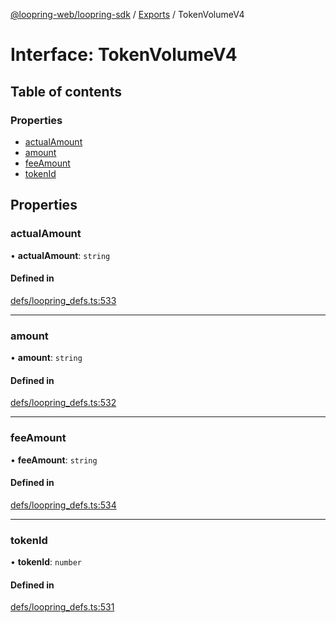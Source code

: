 [@loopring-web/loopring-sdk](../README.md) / [Exports](../modules.md) / TokenVolumeV4

# Interface: TokenVolumeV4

## Table of contents

### Properties

- [actualAmount](TokenVolumeV4.md#actualamount)
- [amount](TokenVolumeV4.md#amount)
- [feeAmount](TokenVolumeV4.md#feeamount)
- [tokenId](TokenVolumeV4.md#tokenid)

## Properties

### actualAmount

• **actualAmount**: `string`

#### Defined in

[defs/loopring_defs.ts:533](https://github.com/Loopring/loopring_sdk/blob/02976c9/src/defs/loopring_defs.ts#L533)

___

### amount

• **amount**: `string`

#### Defined in

[defs/loopring_defs.ts:532](https://github.com/Loopring/loopring_sdk/blob/02976c9/src/defs/loopring_defs.ts#L532)

___

### feeAmount

• **feeAmount**: `string`

#### Defined in

[defs/loopring_defs.ts:534](https://github.com/Loopring/loopring_sdk/blob/02976c9/src/defs/loopring_defs.ts#L534)

___

### tokenId

• **tokenId**: `number`

#### Defined in

[defs/loopring_defs.ts:531](https://github.com/Loopring/loopring_sdk/blob/02976c9/src/defs/loopring_defs.ts#L531)
